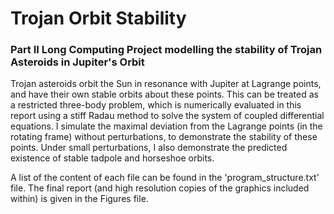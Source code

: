 # Trojan Orbit Stability
### Part II Long Computing Project modelling the stability of Trojan Asteroids in Jupiter's Orbit

Trojan asteroids orbit the Sun in resonance with Jupiter at Lagrange points, and have their own stable orbits about these points. 
This can be treated as a restricted three-body problem, which is numerically evaluated in this report using a stiff Radau method to solve the system of coupled differential equations. 
I simulate the maximal deviation from the Lagrange points (in the rotating frame) without perturbations, to demonstrate the stability of these points.
Under small perturbations, I also demonstrate the predicted existence of stable tadpole and horseshoe orbits.

A list of the content of each file can be found in the 'program_structure.txt' file. 
The final report (and high resolution copies of the graphics included within) is given in the Figures file.
